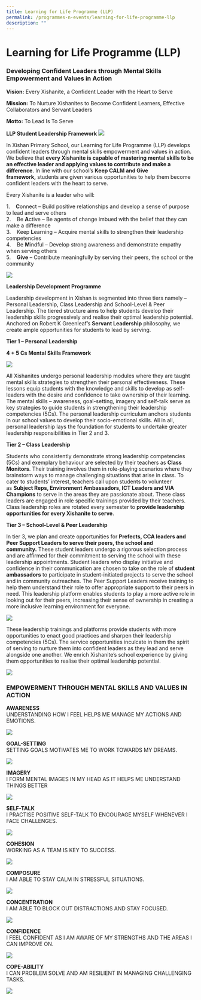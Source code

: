 ```yaml
---
title: Learning for Life Programme (LLP)
permalink: /programmes-n-events/learning-for-life-programme-llp
description: ""
---
```

# **Learning for Life Programme (LLP)**

### Developing Confident Leaders through Mental Skills Empowerment and Values in Action

**Vision:** Every Xishanite, a Confident Leader with the Heart to Serve

**Mission:** To Nurture Xishanites to Become Confident Learners, Effective Collaborators and Servant Leaders

**Motto:** To Lead Is To Serve

**LLP Student Leadership Framework**
![](/images/LLP.png)

In Xishan Primary School, our Learning for Life Programme (LLP) develops confident leaders through mental skills empowerment and values in action. We believe that **every Xishanite is capable of mastering mental skills to be an effective leader and applying values to contribute and make a difference**. In line with our school’s **Keep CALM and Give framework,** students are given various opportunities to help them become confident leaders with the heart to serve. 

Every Xishanite is a leader who will:

1.    **C**onnect – Build positive relationships and develop a sense of purpose to lead and serve others   
2.    Be **A**ctive – Be agents of change imbued with the belief that they can make a difference    
3.    Keep **L**earning – Acquire mental skills to strengthen their leadership competencies   
4.    Be **M**indful – Develop strong awareness and demonstrate empathy when serving others   
5.    **Give** – Contribute meaningfully by serving their peers, the school or the community

![](/images/LLP_1.png)

**Leadership Development Programme**

Leadership development in Xishan is segmented into three tiers namely – Personal Leadership, Class Leadership and School-Level & Peer Leadership. The tiered structure aims to help students develop their leadership skills progressively and realise their optimal leadership potential. Anchored on Robert K Greenleaf’s **Servant Leadership** philosophy, we create ample opportunities for students to lead by serving.

**Tier 1 – Personal Leadership**

**4 + 5 Cs Mental Skills Framework**

![](/images/Tier%201.jpg)

All Xishanites undergo personal leadership modules where they are taught mental skills strategies to strengthen their personal effectiveness. These lessons equip students with the knowledge and skills to develop as self-leaders with the desire and confidence to take ownership of their learning. The mental skills – awareness, goal-setting, imagery and self-talk serve as key strategies to guide students in strengthening their leadership competencies (5Cs). The personal leadership curriculum anchors students in our school values to develop their socio-emotional skills. All in all, personal leadership lays the foundation for students to undertake greater leadership responsibilities in Tier 2 and 3. 

**Tier 2 – Class Leadership**

Students who consistently demonstrate strong leadership competencies (5Cs) and exemplary behaviour are selected by their teachers as **Class Monitors**. Their training involves them in role-playing scenarios where they brainstorm ways to manage challenging situations that arise in class. To cater to students’ interest, teachers call upon students to volunteer as **Subject Reps, Environment Ambassadors, ICT Leaders and VIA Champions** to serve in the areas they are passionate about. These class leaders are engaged in role specific trainings provided by their teachers. Class leadership roles are rotated every semester to **provide leadership opportunities for every Xishanite to serve**.

**Tier 3 – School-Level & Peer Leadership**

In tier 3, we plan and create opportunities for **Prefects, CCA leaders and Peer Support Leaders to serve their peers, the school and community.** These student leaders undergo a rigorous selection process and are affirmed for their commitment to serving the school with these leadership appointments. Student leaders who display initiative and confidence in their communication are chosen to take on the role of **student ambassadors** to participate in student-initiated projects to serve the school and in community outreaches. The Peer Support Leaders receive training to help them understand their role to offer appropriate support to their peers in need. This leadership platform enables students to play a more active role in looking out for their peers, increasing their sense of ownership in creating a more inclusive learning environment for everyone.

![](/images/Tier%203.png)

These leadership trainings and platforms provide students with more opportunities to enact good practices and sharpen their leadership competencies (5Cs). The service opportunities inculcate in them the spirit of serving to nurture them into confident leaders as they lead and serve alongside one another. We enrich Xishanite’s school experience by giving them opportunities to realise their optimal leadership potential.

![](/images/LLP%20(1).jpg)

### EMPOWERMENT THROUGH MENTAL SKILLS AND VALUES IN ACTION

**AWARENESS**   
UNDERSTANDING HOW I FEEL HELPS ME MANAGE MY ACTIONS AND EMOTIONS.

![](/images/DSC_1336.jpg)

**GOAL-SETTING**    
SETTING GOALS MOTIVATES ME TO WORK TOWARDS MY DREAMS.

![](/images/DSC_1365.jpg)

**IMAGERY**   
I FORM MENTAL IMAGES IN MY HEAD AS IT HELPS ME UNDERSTAND THINGS BETTER

![](/images/DSC_1326.jpg)

**SELF-TALK**   
I PRACTISE POSITIVE SELF-TALK TO ENCOURAGE MYSELF WHENEVER I FACE CHALLENGES.

![](/images/DSC_1853.jpg)

**COHESION**   
WORKING AS A TEAM IS KEY TO SUCCESS.

![](/images/DSC_1389.jpg)

**COMPOSURE**   
I AM ABLE TO STAY CALM IN STRESSFUL SITUATIONS.

![](/images/DSC_1154.jpg)

**CONCENTRATION**    
  I AM ABLE TO BLOCK OUT DISTRACTIONS AND STAY FOCUSED.
	
![](/images/DSC_1241.jpg)

**CONFIDENCE**    
I FEEL CONFIDENT AS I AM AWARE OF MY STRENGTHS AND THE AREAS I CAN IMPROVE ON.

![](/images/DSC_1310.jpg)

**COPE-ABILITY**    
I CAN PROBLEM SOLVE AND AM RESILIENT IN MANAGING CHALLENGING TASKS.

![](/images/DSC_1403.jpg)